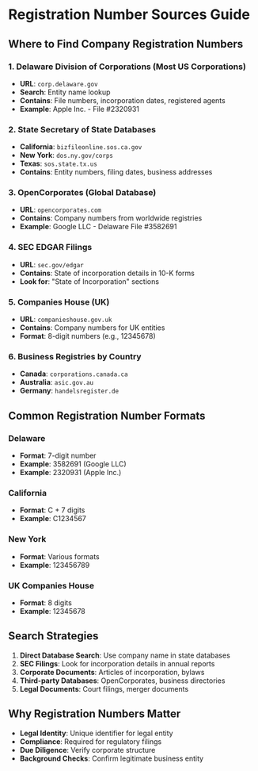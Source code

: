 # Registration Number Sources Guide

## Where to Find Company Registration Numbers

### 1. **Delaware Division of Corporations** (Most US Corporations)
- **URL**: `corp.delaware.gov`
- **Search**: Entity name lookup
- **Contains**: File numbers, incorporation dates, registered agents
- **Example**: Apple Inc. - File #2320931

### 2. **State Secretary of State Databases**
- **California**: `bizfileonline.sos.ca.gov`
- **New York**: `dos.ny.gov/corps`
- **Texas**: `sos.state.tx.us`
- **Contains**: Entity numbers, filing dates, business addresses

### 3. **OpenCorporates** (Global Database)
- **URL**: `opencorporates.com`
- **Contains**: Company numbers from worldwide registries
- **Example**: Google LLC - Delaware File #3582691

### 4. **SEC EDGAR Filings**
- **URL**: `sec.gov/edgar`
- **Contains**: State of incorporation details in 10-K forms
- **Look for**: "State of Incorporation" sections

### 5. **Companies House (UK)**
- **URL**: `companieshouse.gov.uk`
- **Contains**: Company numbers for UK entities
- **Format**: 8-digit numbers (e.g., 12345678)

### 6. **Business Registries by Country**
- **Canada**: `corporations.canada.ca`
- **Australia**: `asic.gov.au`
- **Germany**: `handelsregister.de`

## Common Registration Number Formats

### Delaware
- **Format**: 7-digit number
- **Example**: 3582691 (Google LLC)
- **Example**: 2320931 (Apple Inc.)

### California
- **Format**: C + 7 digits
- **Example**: C1234567

### New York
- **Format**: Various formats
- **Example**: 123456789

### UK Companies House
- **Format**: 8 digits
- **Example**: 12345678

## Search Strategies

1. **Direct Database Search**: Use company name in state databases
2. **SEC Filings**: Look for incorporation details in annual reports
3. **Corporate Documents**: Articles of incorporation, bylaws
4. **Third-party Databases**: OpenCorporates, business directories
5. **Legal Documents**: Court filings, merger documents

## Why Registration Numbers Matter

- **Legal Identity**: Unique identifier for legal entity
- **Compliance**: Required for regulatory filings
- **Due Diligence**: Verify corporate structure
- **Background Checks**: Confirm legitimate business entity
